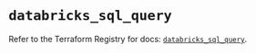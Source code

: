 # `databricks_sql_query`

Refer to the Terraform Registry for docs: [`databricks_sql_query`](https://registry.terraform.io/providers/databricks/databricks/1.64.0/docs/resources/sql_query).

